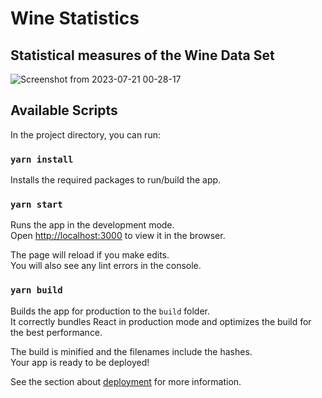 # Wine Statistics
## Statistical measures of the Wine Data Set
![Screenshot from 2023-07-21 00-28-17](https://github.com/mehta-dipti/wine-statistics/assets/45880139/540d0b7b-76ee-4a56-9d18-657eea645be9)



## Available Scripts

In the project directory, you can run:

### `yarn install`

Installs the required packages to run/build the app.

### `yarn start`

Runs the app in the development mode.\
Open [http://localhost:3000](http://localhost:3000) to view it in the browser.

The page will reload if you make edits.\
You will also see any lint errors in the console.

### `yarn build`

Builds the app for production to the `build` folder.\
It correctly bundles React in production mode and optimizes the build for the best performance.

The build is minified and the filenames include the hashes.\
Your app is ready to be deployed!

See the section about [deployment](https://facebook.github.io/create-react-app/docs/deployment) for more information.

